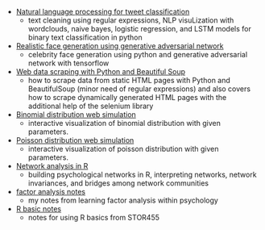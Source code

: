 

- [Natural language processing for tweet classification](files/notebooks/posts/2020-08-15-tweet-classification-with-Natural-Language-Processing.md)
  - text cleaning using regular expressions, NLP visuLization with wordclouds, naive bayes, logistic regression, and LSTM models for binary text classification in python
- [Realistic face generation using generative adversarial network](files/notebooks/posts/2019-07-19-gan-face-generation.md)
  - celebrity face generation using python and generative adversarial network with tensorflow
- [Web data scraping with Python and Beautiful Soup](files/notebooks/posts/2020-12-30-Web-Scraping-with-Python-Using-MyAnimeList-as-An-Example.md)
  - how to scrape data from static HTML pages with Python and BeautifulSoup (minor need of regular expressions) and also covers how to scrape dynamically generated HTML pages with the additional help of the selenium library
- [Binomial distribution web simulation](files/sim/bin)
  - interactive visualization of binomial distribution with given parameters.
- [Poisson distribution web simulation](files/sim/poisson)
  - interactive visualization of poisson distribution with given parameters.
- [Network analysis in R](files/notebooks/posts/2020-12-06-network-analysis.md)
  - building psychological networks in R, interpreting networks, network invariances, and bridges among network communities
- [factor analysis notes](files/notebooks/posts/2020-12-05-factor-analysis-introduction-notes.md)
  - my notes from learning factor analysis within psychology
- [R basic notes](files/notebooks/posts/2020-12-03-R-basics-cheetsheet.md)
  - notes for using R basics from STOR455





